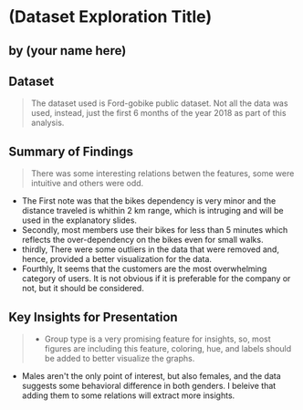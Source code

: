 # (Dataset Exploration Title)
## by (your name here)


## Dataset

> The dataset used is Ford-gobike public dataset. Not all the data was used, instead, just the first 6 months of the year 2018 as part of this analysis. 

## Summary of Findings

> There was some interesting relations betwen the features, some were intuitive and others were odd.
* The First note was that the bikes dependency is very minor and the distance traveled is whithin 2 km range, which is intruging and will be used in the explanatory slides.
* Secondly, most members use their bikes for less than 5 minutes which reflects the over-dependency on the bikes even for small walks.
* thirdly,  There were some outliers in the data that were removed and, hence, provided a better visualization for the data. 
* Fourthly, It seems that the customers are the most overwhelming category of users. It is not obvious if it is preferable for the company or not, but it should be considered.



## Key Insights for Presentation

> * Group type is a very promising feature for insights, so, most figures are including this feature, coloring, hue, and labels should be added to better visualize the graphs.
* Males aren't the only point of interest, but also females, and the data suggests some behavioral difference in both genders. I beleive that adding them to some relations will extract more insights.